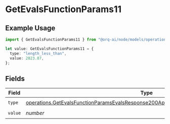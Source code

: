 # GetEvalsFunctionParams11

## Example Usage

```typescript
import { GetEvalsFunctionParams11 } from "@orq-ai/node/models/operations";

let value: GetEvalsFunctionParams11 = {
  type: "length_less_than",
  value: 2823.87,
};
```

## Fields

| Field                                                                                                                                                                                              | Type                                                                                                                                                                                               | Required                                                                                                                                                                                           | Description                                                                                                                                                                                        |
| -------------------------------------------------------------------------------------------------------------------------------------------------------------------------------------------------- | -------------------------------------------------------------------------------------------------------------------------------------------------------------------------------------------------- | -------------------------------------------------------------------------------------------------------------------------------------------------------------------------------------------------- | -------------------------------------------------------------------------------------------------------------------------------------------------------------------------------------------------- |
| `type`                                                                                                                                                                                             | [operations.GetEvalsFunctionParamsEvalsResponse200ApplicationJSONResponseBodyData511Type](../../models/operations/getevalsfunctionparamsevalsresponse200applicationjsonresponsebodydata511type.md) | :heavy_check_mark:                                                                                                                                                                                 | N/A                                                                                                                                                                                                |
| `value`                                                                                                                                                                                            | *number*                                                                                                                                                                                           | :heavy_check_mark:                                                                                                                                                                                 | N/A                                                                                                                                                                                                |